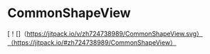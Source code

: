 # CommonShapeView
[！[]（https://jitpack.io/v/zh724738989/CommonShapeView.svg）（https://jitpack.io/#zh724738989/CommonShapeView）
